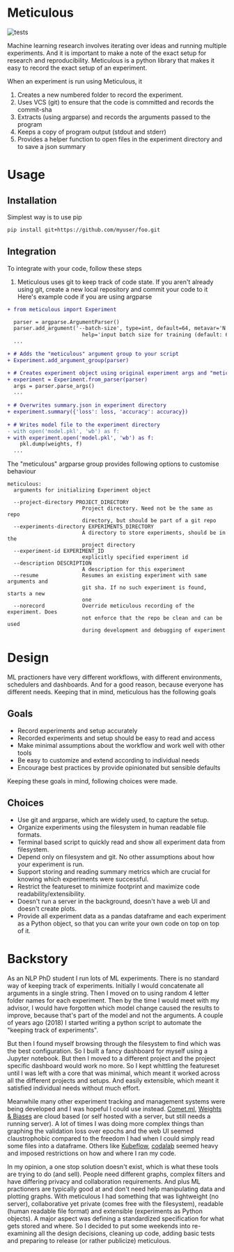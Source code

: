 # Meticulous
![tests](https://github.com/AshwinParanjape/meticulous/workflows/tests/badge.svg)

Machine learning research involves iterating over ideas and running multiple experiments. And it is important to make a note of the exact setup for research and reproducibility. Meticulous is a python library that makes it easy to record the exact setup of an experiment.

When an experiment is run using Meticulous, it
1. Creates a new numbered folder to record the experiment. 
2. Uses VCS (git) to ensure that the code is committed and records the commit-sha
3. Extracts (using argparse) and records the arguments passed to the program
4. Keeps a copy of program output (stdout and stderr)
5. Provides a helper function to open files in the experiment directory and to save a json summary

# Usage
## Installation
Simplest way is to use pip

```bash 
pip install git+https://github.com/myuser/foo.git
```

## Integration
To integrate with your code, follow these steps
1. Meticulous uses git to keep track of code state. If you aren't already using git, create a new local repository and commit your code to it
Here's example code if you are using argparse 
```diff
+ from meticulous import Experiment 

  parser = argparse.ArgumentParser()
  parser.add_argument('--batch-size', type=int, default=64, metavar='N',
                        help='input batch size for training (default: 64)')
  ...

+ # Adds the "meticulous" argument group to your script
+ Experiment.add_argument_group(parser)

+ # Creates experiment object using original experiment args and "meticulous" args
+ experiment = Experiment.from_parser(parser)
  args = parser.parse_args()
  ...
 
+ # Overwrites summary.json in experiment directory
+ experiment.summary({'loss': loss, 'accuracy': accuracy})  
  
+ # Writes model file to the experiment directory
- with open('model.pkl', 'wb') as f:
+ with experiment.open('model.pkl', 'wb') as f:
    pkl.dump(weights, f)
  ...
```

The "meticulous" argparse group provides following options to customise behaviour
```
meticulous:
  arguments for initializing Experiment object

  --project-directory PROJECT_DIRECTORY
                        Project directory. Need not be the same as repo
                        directory, but should be part of a git repo
  --experiments-directory EXPERIMENTS_DIRECTORY
                        A directory to store experiments, should be in the
                        project directory
  --experiment-id EXPERIMENT_ID
                        explicitly specified experiment id
  --description DESCRIPTION
                        A description for this experiment
  --resume              Resumes an existing experiment with same arguments and
                        git sha. If no such experiment is found, starts a new
                        one
  --norecord            Override meticulous recording of the experiment. Does
                        not enforce that the repo be clean and can be used
                        during development and debugging of experiment
```

# Design

ML practioners have very different workflows, with different environments, schedulers and dashboards. And for a good reason, because everyone has different needs. Keeping that in mind, meticulous has the following goals

## Goals 
* Record experiments and setup accurately
* Recorded experiments and setup should be easy to read and access
* Make minimal assumptions about the workflow and work well with other tools
* Be easy to customize and extend according to individual needs
* Encourage best practices by provide opinionated but sensible defaults

Keeping these goals in mind, following choices were made. 

## Choices
* Use git and argparse, which are widely used, to capture the setup.
* Organize experiments using the filesystem in human readable file formats.
* Terminal based script to quickly read and show all experiment data from filesystem.
* Depend only on filesystem and git. No other assumptions about how your experiment is run. 
* Support storing and reading summary metrics which are crucial for knowing which experiments were successful.
* Restrict the featureset to minimize footprint and maximize code readability/extensibility. 
* Doesn't run a server in the background, doesn't have a web UI and doesn't create plots.
* Provide all experiment data as a pandas dataframe and each experiment as a Python object, so that you can write your own code on top on top of it.


# Backstory

As an NLP PhD student I run lots of ML experiments. There is no standard way of keeping track of experiments. Initially I would concatenate all arguments in a single string. Then I moved on to using random 4 letter folder names for each experiment. Then by the time I would meet with my advisor, I would have forgotten which model change caused the results to improve, because that's part of the model and not the arguments. A couple of years ago (2018) I started writing a python script to automate the "keeping track of experiments". 

But then I found myself browsing through the filesystem to find which was the best configuration. So I built a fancy dashboard for myself using a Jupyter notebook. But then I moved to a different project and the project specific dashboard would work no more. So I kept whittling the featureset until I was left with a core that was minimal, which meant it worked across all the different projects and setups. And easily extensible, which meant it satisfied individual needs without much effort. 

Meanwhile many other experiment tracking and management systems were being developed and I was hopeful I could use instead. [Comet.ml](https://www.comet.ml/site/), [Weights & Biases](https://docs.wandb.com) are cloud based (or self hosted with a server, but still needs a running server). A lot of times I was doing more complex things than graphing the validation loss over epochs and the web UI seemed claustrophobic compared to the freedom I had when I could simply read some files into a dataframe. Others like [Kubeflow](https://www.kubeflow.org), [codalab](https://codalab.org) seemed heavy and imposed restrictions on how and where I ran my code. 

In my opinion, a one stop solution doesn't exist, which is what these tools are trying to do (and sell). People need different graphs, complex filters and have differing privacy and collaboration requirements. And plus ML practioners are typically good at and don't need help manipulating data and plotting graphs. With meticulous I had something that was lightweight (no server), collaborative yet private (comes free with the filesystem), readable (human readable file format) and extensible (experiments as Python objects). A major aspect was defining a standardized specification for what gets stored and where. So I decided to put some weekends into re-examining all the design decisions, cleaning up code, adding basic tests and preparing to release (or rather publicize) meticulous. 






